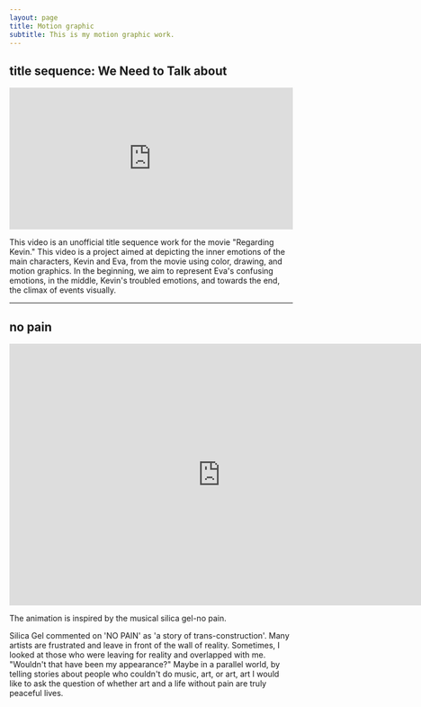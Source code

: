 ```yaml
---
layout: page
title: Motion graphic
subtitle: This is my motion graphic work.
---
```


## title sequence: We Need to Talk about 


<div style="padding:50% 0 0 0;position:relative;"><iframe src="https://player.vimeo.com/video/862092129?badge=0&amp;autopause=0&amp;player_id=0&amp;app_id=58479" frameborder="0" allow="autoplay; fullscreen; picture-in-picture" style="position:absolute;top:0;left:0;width:100%;height:100%;" title="title sequence: We Need to Talk about Kevin"></iframe></div><script src="https://player.vimeo.com/api/player.js"></script>


This video is an unofficial title sequence work for the movie "Regarding Kevin."
This video is a project aimed at depicting the inner emotions of the main characters, Kevin and Eva, from the movie using color, drawing, and motion graphics. In the beginning, we aim to represent Eva's confusing emotions, in the middle, Kevin's troubled emotions, and towards the end, the climax of events visually.

---


## no pain


<iframe width="750" height="465" src="https://www.youtube.com/embed/mw0KWKOjKrM" title="[FMV] Sillica Gel - NO PAIN (fan animated music video)" frameborder="0" allow="accelerometer; autoplay; clipboard-write; encrypted-media; gyroscope; picture-in-picture; web-share" allowfullscreen></iframe>

The animation is inspired by the musical silica gel-no pain.


Silica Gel commented on 'NO PAIN' as 'a story of trans-construction'.
Many artists are frustrated and leave in front of the wall of reality. Sometimes, I looked at those who were leaving for reality and overlapped with me.
"Wouldn't that have been my appearance?"
Maybe in a parallel world, by telling stories about people who couldn't do music, art, or art, art 
I would like to ask the question of whether art and a life without pain are truly peaceful lives.



